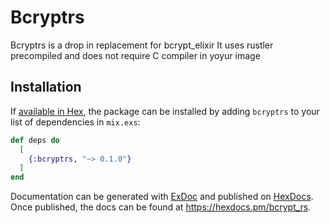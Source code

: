 # Bcryptrs

Bcryptrs is a drop in replacement for bcrypt_elixir
It uses rustler precompiled and does not require C compiler in yoyur image
## Installation

If [available in Hex](https://hex.pm/docs/publish), the package can be installed
by adding `bcryptrs` to your list of dependencies in `mix.exs`:

```elixir
def deps do
  [
    {:bcryptrs, "~> 0.1.0"}
  ]
end
```

Documentation can be generated with [ExDoc](https://github.com/elixir-lang/ex_doc)
and published on [HexDocs](https://hexdocs.pm). Once published, the docs can
be found at <https://hexdocs.pm/bcrypt_rs>.

